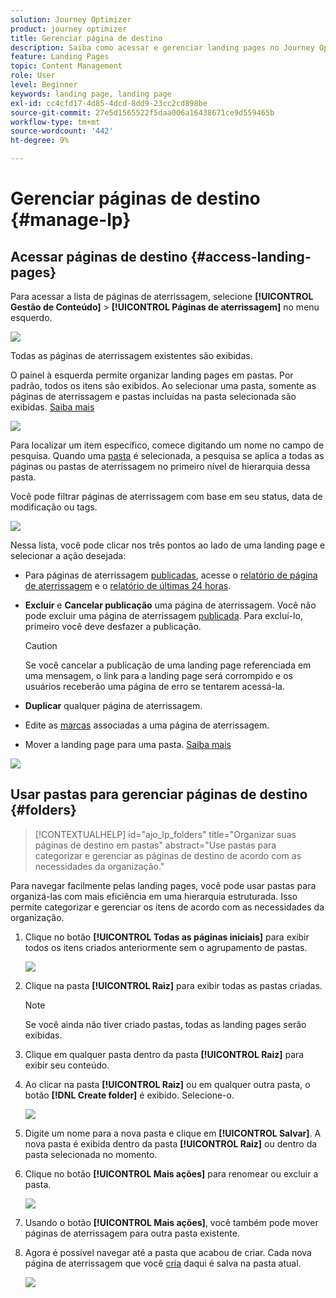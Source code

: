 ```yaml
---
solution: Journey Optimizer
product: journey optimizer
title: Gerenciar página de destino
description: Saiba como acessar e gerenciar landing pages no Journey Optimizer
feature: Landing Pages
topic: Content Management
role: User
level: Beginner
keywords: landing page, landing page
exl-id: cc4cfd17-4d85-4dcd-8dd9-23cc2cd898be
source-git-commit: 27e5d1565522f5daa006a16438671ce9d559465b
workflow-type: tm+mt
source-wordcount: '442'
ht-degree: 9%

---
```


# Gerenciar páginas de destino {#manage-lp}

## Acessar páginas de destino {#access-landing-pages}

Para acessar a lista de páginas de aterrissagem, selecione **[!UICONTROL Gestão de Conteúdo]** > **[!UICONTROL Páginas de aterrissagem]** no menu esquerdo.

![](assets/lp_access-list.png)

Todas as páginas de aterrissagem existentes são exibidas.

O painel à esquerda permite organizar landing pages em pastas. Por padrão, todos os itens são exibidos. Ao selecionar uma pasta, somente as páginas de aterrissagem e pastas incluídas na pasta selecionada são exibidas. [Saiba mais](#folders)

![](assets/lp-access-list-folders.png)

Para localizar um item específico, comece digitando um nome no campo de pesquisa. Quando uma [pasta](#folders) é selecionada, a pesquisa se aplica a todas as páginas ou pastas de aterrissagem no primeiro nível de hierarquia dessa pasta<!--(not nested items)-->.

Você pode filtrar páginas de aterrissagem com base em seu status, data de modificação ou tags.

![](assets/lp_access-list-filter.png)

Nessa lista, você pode clicar nos três pontos ao lado de uma landing page e selecionar a ação desejada:

* Para páginas de aterrissagem [publicadas](create-lp.md#publish-landing-page), acesse o [relatório de página de aterrissagem](../reports/lp-report-global-cja.md) e o [relatório de últimas 24 horas](../reports/lp-report-live.md).

* **Excluir** e **Cancelar publicação** uma página de aterrissagem. Você não pode excluir uma página de aterrissagem [publicada](create-lp.md#publish-landing-page). Para excluí-lo, primeiro você deve desfazer a publicação.

  >[!CAUTION]
  >
  >Se você cancelar a publicação de uma landing page referenciada em uma mensagem, o link para a landing page será corrompido e os usuários receberão uma página de erro se tentarem acessá-la.

* **Duplicar** qualquer página de aterrissagem.

* Edite as [marcas](../start/search-filter-categorize.md#tags) associadas a uma página de aterrissagem.

* Mover a landing page para uma pasta. [Saiba mais](#folders)

![](assets/lp_access-list-actions.png)

## Usar pastas para gerenciar páginas de destino {#folders}

>[!CONTEXTUALHELP]
>id="ajo_lp_folders"
>title="Organizar suas páginas de destino em pastas"
>abstract="Use pastas para categorizar e gerenciar as páginas de destino de acordo com as necessidades da organização."

Para navegar facilmente pelas landing pages, você pode usar pastas para organizá-las com mais eficiência em uma hierarquia estruturada. Isso permite categorizar e gerenciar os itens de acordo com as necessidades da organização.

1. Clique no botão **[!UICONTROL Todas as páginas iniciais]** para exibir todos os itens criados anteriormente sem o agrupamento de pastas.

   ![](assets/lp-folders.png)

1. Clique na pasta **[!UICONTROL Raiz]** para exibir todas as pastas criadas.

   >[!NOTE]
   >
   >Se você ainda não tiver criado pastas, todas as landing pages serão exibidas.

1. Clique em qualquer pasta dentro da pasta **[!UICONTROL Raiz]** para exibir seu conteúdo.

1. Ao clicar na pasta **[!UICONTROL Raiz]** ou em qualquer outra pasta, o botão **[!DNL Create folder]** é exibido. Selecione-o.

   ![](assets/lp-create-folder.png)

1. Digite um nome para a nova pasta e clique em **[!UICONTROL Salvar]**. A nova pasta é exibida dentro da pasta **[!UICONTROL Raiz]** ou dentro da pasta selecionada no momento.

1. Clique no botão **[!UICONTROL Mais ações]** para renomear ou excluir a pasta.

   ![](assets/lp-folder-more-actions.png)

1. Usando o botão **[!UICONTROL Mais ações]**, você também pode mover páginas de aterrissagem para outra pasta existente.

1. Agora é possível navegar até a pasta que acabou de criar. Cada nova página de aterrissagem que você [cria](create-lp.md#create-landing-page.md) daqui é salva na pasta atual.

   ![](assets/lp-folder-create.png)
